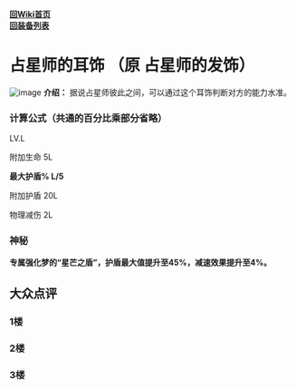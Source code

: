 [**回Wiki首页**](../README.md)   
[**回装备列表**](../README.md)   
# 占星师的耳饰 （原 占星师的发饰）
![image](https://user-images.githubusercontent.com/35645329/193888193-a029e519-1214-4875-87ec-96ba99a43bb7.png)  **介绍：** 据说占星师彼此之间，可以通过这个耳饰判断对方的能力水准。    
### 计算公式（共通的百分比乘部分省略）
LV.L   

附加生命 5L   

**最大护盾% L/5**   

附加护盾 20L     

物理减伤 2L  

### 神秘
**专属强化梦的“星芒之盾”，护盾最大值提升至45%，减速效果提升至4%。**

## 大众点评
### 1楼

### 2楼

### 3楼
